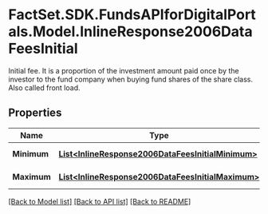 # FactSet.SDK.FundsAPIforDigitalPortals.Model.InlineResponse2006DataFeesInitial
Initial fee. It is a proportion of the investment amount paid once by the investor to the fund company when buying fund shares of the share class. Also called front load.

## Properties

Name | Type | Description | Notes
------------ | ------------- | ------------- | -------------
**Minimum** | [**List&lt;InlineResponse2006DataFeesInitialMinimum&gt;**](InlineResponse2006DataFeesInitialMinimum.md) | Minimum initial fee. | [optional] 
**Maximum** | [**List&lt;InlineResponse2006DataFeesInitialMaximum&gt;**](InlineResponse2006DataFeesInitialMaximum.md) | Maximum initial fee. | [optional] 

[[Back to Model list]](../README.md#documentation-for-models) [[Back to API list]](../README.md#documentation-for-api-endpoints) [[Back to README]](../README.md)

